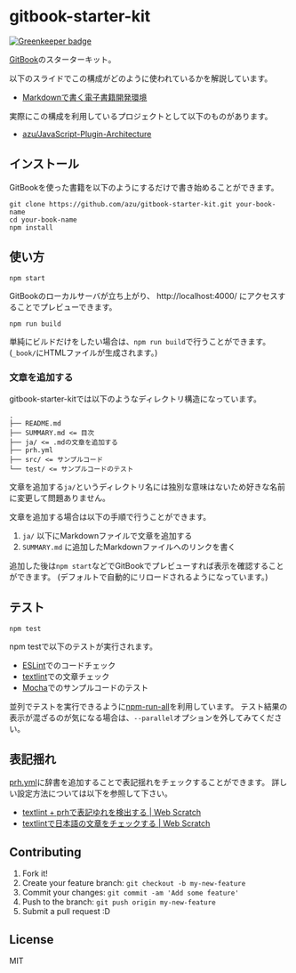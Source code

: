 # gitbook-starter-kit

[![Greenkeeper badge](https://badges.greenkeeper.io/azu/gitbook-starter-kit.svg)](https://greenkeeper.io/)

[GitBook](https://www.gitbook.com/)のスターターキット。

以下のスライドでこの構成がどのように使われているかを解説しています。

- [Markdownで書く電子書籍開発環境](http://azu.github.io/slide/niku_sushi/ebook_development.html "Markdownで書く電子書籍開発環境")

実際にこの構成を利用しているプロジェクトとして以下のものがあります。

- [azu/JavaScript-Plugin-Architecture](https://github.com/azu/JavaScript-Plugin-Architecture "azu/JavaScript-Plugin-Architecture")

## インストール

GitBookを使った書籍を以下のようにするだけで書き始めることができます。

```
git clone https://github.com/azu/gitbook-starter-kit.git your-book-name
cd your-book-name
npm install
```

## 使い方

    npm start
    
GitBookのローカルサーバが立ち上がり、 http://localhost:4000/ にアクセスすることでプレビューできます。

    npm run build

単純にビルドだけをしたい場合は、`npm run build`で行うことができます。
(`_book/`にHTMLファイルが生成されます。)

### 文章を追加する

gitbook-starter-kitでは以下のようなディレクトリ構造になっています。

```
.
├── README.md
├── SUMMARY.md <= 目次
├── ja/ <= .mdの文章を追加する
├── prh.yml
├── src/ <= サンプルコード
└── test/ <= サンプルコードのテスト
```

文章を追加する`ja/`というディレクトリ名には独別な意味はないため好きな名前に変更して問題ありません。

文章を追加する場合は以下の手順で行うことができます。

1. `ja/` 以下にMarkdownファイルで文章を追加する
2. `SUMMARY.md` に追加したMarkdownファイルへのリンクを書く

追加した後は`npm start`などでGitBookでプレビューすれば表示を確認することができます。
(デフォルトで自動的にリロードされるようになっています。)


## テスト


    npm test


npm testで以下のテストが実行されます。

- [ESLint](http://eslint.org/ "ESLint")でのコードチェック
- [textlint](https://github.com/azu/textlint "textlint")での文章チェック
- [Mocha](http://mochajs.org/ "Mocha")でのサンプルコードのテスト

並列でテストを実行できるように[npm-run-all](https://github.com/mysticatea/npm-run-all "npm-run-all")を利用しています。
テスト結果の表示が混ざるのが気になる場合は、`--parallel`オプションを外してみてください。

## 表記揺れ

[prh.yml](./prh.yml)に辞書を追加することで表記揺れをチェックすることができます。
詳しい設定方法については以下を参照して下さい。

- [textlint + prhで表記ゆれを検出する | Web Scratch](http://efcl.info/2015/09/14/textlint-rule-prh/ "textlint + prhで表記ゆれを検出する | Web Scratch")
- [textlintで日本語の文章をチェックする | Web Scratch](http://efcl.info/2015/09/10/introduce-textlint/ "textlintで日本語の文章をチェックする | Web Scratch")

## Contributing

1. Fork it!
2. Create your feature branch: `git checkout -b my-new-feature`
3. Commit your changes: `git commit -am 'Add some feature'`
4. Push to the branch: `git push origin my-new-feature`
5. Submit a pull request :D

## License

MIT
